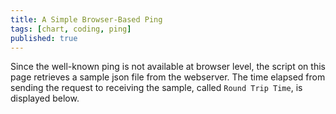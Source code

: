 ```yaml
---
title: A Simple Browser-Based Ping
tags: [chart, coding, ping]
published: true
---
```

Since the well-known ping is not available at browser level, the script on this page retrieves a sample json file from the webserver. The time elapsed from sending the request to receiving the sample, called `Round Trip Time`, is displayed below.

<div id="ping-chart"></div>

<script type="module" src="/assets/js/ping.mjs"></script>
